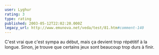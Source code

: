 ```yaml
---
user: Lyghur
rating: 3
type: rating
published: 2003-05-12T22:02:20.000Z
legacy_url: http://www.emunova.net/veda/test/81.htm#comment-140
---
```

C'est vrai que c'est sympa au début, mais ça devient trop répétitif à la longue. Sinon, je trouve que certains jeux sont beaucoup trop durs à finir.